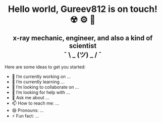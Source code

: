 <h1 align="center">Hello world, Gureev812 is on touch! ☢ ⚙ 🥼 </a> 

<h2 align="center">x-ray mechanic, engineer, and also a kind of scientist <br /> ¯ \ _ (ツ) _ / ¯ </h2>


Here are some ideas to get you started:

- 🔭 I’m currently working on ...
- 🌱 I’m currently learning ...
- 👯 I’m looking to collaborate on ...
- 🤔 I’m looking for help with ...
- 💬 Ask me about ...
- 📫 How to reach me: ...
- 😄 Pronouns: ...
- ⚡ Fun fact: ...

